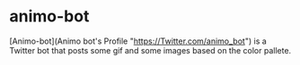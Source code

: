 # animo-bot
[Animo-bot](Animo bot's Profile "https://Twitter.com/animo_bot") is a Twitter bot that posts some gif and some images based on the color pallete.
